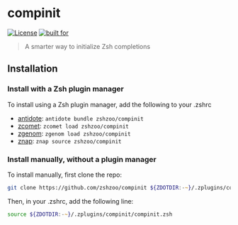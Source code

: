 # compinit

[![License](https://img.shields.io/badge/license-MIT-007EC7)](/LICENSE)
[![built for](https://img.shields.io/badge/built%20for-%20%F0%9F%A6%93%20zshzoo-black)][zshzoo]

> A smarter way to initialize Zsh completions

## Installation

### Install with a Zsh plugin manager

To install using a Zsh plugin manager, add the following to your .zshrc

- [antidote]: `antidote bundle zshzoo/compinit`
- [zcomet]: `zcomet load zshzoo/compinit`
- [zgenom]: `zgenom load zshzoo/compinit`
- [znap]: `znap source zshzoo/compinit`

### Install manually, without a plugin manager

To install manually, first clone the repo:

```zsh
git clone https://github.com/zshzoo/compinit ${ZDOTDIR:-~}/.zplugins/compinit
```

Then, in your .zshrc, add the following line:

```zsh
source ${ZDOTDIR:-~}/.zplugins/compinit/compinit.zsh
```


[zshzoo]: https://github.com/zshzoo/zshzoo
[antidote]: https://github.com/mattmc3/antidote
[zcomet]: https://github.com/agkozak/zcomet
[zgenom]: https://github.com/jandamm/zgenom
[znap]: https://github.com/marlonrichert/zsh-snap
